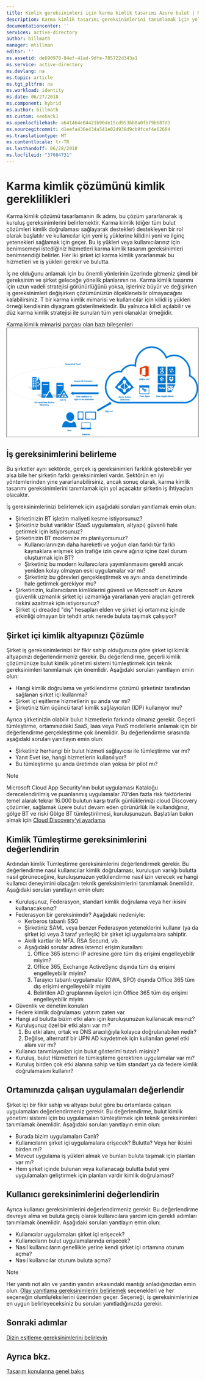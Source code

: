 ```yaml
---
title: Kimlik gereksinimleri için karma kimlik tasarımı Azure bulut | Microsoft Docs
description: Karma kimlik tasarımı gereksinimlerini tanımlamak için yol şirketin işletme gereksinimlerini tanımlama.
documentationcenter: ''
services: active-directory
author: billmath
manager: mtillman
editor: ''
ms.assetid: de690978-84ef-41ad-9dfe-785722d343a1
ms.service: active-directory
ms.devlang: na
ms.topic: article
ms.tgt_pltfrm: na
ms.workload: identity
ms.date: 06/27/2018
ms.component: hybrid
ms.author: billmath
ms.custom: seohack1
ms.openlocfilehash: a641464e04421b90de15cd953bb8a0fbf9b687d3
ms.sourcegitcommit: d1eefa436e434a541e02d938d9cb9fcef4e62604
ms.translationtype: MT
ms.contentlocale: tr-TR
ms.lasthandoff: 06/28/2018
ms.locfileid: "37084731"
---
```

# <a name="determine-identity-requirements-for-your-hybrid-identity-solution"></a>Karma kimlik çözümünü kimlik gereklilikleri
Karma kimlik çözümü tasarlamanın ilk adımı, bu çözüm yararlanarak iş kuruluş gereksinimlerini belirlemektir.  Karma kimlik (diğer tüm bulut çözümleri kimlik doğrulaması sağlayarak destekler) destekleyen bir rol olarak başlatılır ve kullanıcılar için yeni iş yüklerine kilidini yeni ve ilginç yetenekleri sağlamak için geçer.  Bu iş yükleri veya kullanıcılarınız için benimsemeyi istediğiniz hizmetleri karma kimlik tasarım gereksinimleri benimsendiği belirler.  Her iki şirket içi karma kimlik yararlanmak bu hizmetleri ve iş yükleri gerekir ve bulutta.  

İş ne olduğunu anlamak için bu önemli yönlerinin üzerinde gitmeniz şimdi bir gereksinim ve şirket geleceğe yönelik planlarının ne. Karma kimlik tasarımı için uzun vadeli stratejisi görünürlüğünü yoksa, işleriniz büyür ve değişirken iş gereksinimleri değişirken çözümünüzün ölçeklenebilir olmayacağını kalabilirsiniz.   T bir karma kimlik mimarisi ve kullanıcılar için kilidi iş yükleri örneği kendisinin diyagram gösterilmektedir. Bu yalnızca kilidi açılabilir ve düz karma kimlik stratejisi ile sunulan tüm yeni olanaklar örneğidir. 

Karma kimlik mimarisi parçası olan bazı bileşenleri ![](./media/hybrid-id-design-considerations/hybrid-identity-architechture.png)

## <a name="determine-business-needs"></a>İş gereksinimlerini belirleme
Bu şirketler aynı sektörde, gerçek iş gereksinimleri farklılık gösterebilir yer alsa bile her şirketin farklı gereksinimleri vardır. Sektörün en iyi yöntemlerinden yine yararlanabilirsiniz, ancak sonuç olarak, karma kimlik tasarımı gereksinimlerini tanımlamak için yol açacaktır şirketin iş ihtiyaçları olacaktır. 

İş gereksinimlerinizi belirlemek için aşağıdaki soruları yanıtlamak emin olun:

* Şirketinizin BT işletim maliyeti kesme istiyorsunuz?
* Şirketiniz bulut varlıklar (SaaS uygulamaları, altyapı) güvenli hale getirmek için istiyorsunuz?
* Şirketinizin BT modernize mı planlıyorsunuz?
  * Kullanıcılarınızın daha hareketli ve yoğun olan farklı tür farklı kaynaklara erişmek için trafiğe izin çevre ağınız içine özel durum oluşturmak için BT?
  * Şirketiniz bu modern kullanıcılara yayımlanmasını gerekli ancak yeniden kolay olmayan eski uygulamalar var mı?
  * Şirketiniz bu görevleri gerçekleştirmek ve aynı anda denetiminde hale getirmek gerekiyor mu?
* Şirketinizin, kullanıcıların kimliklerini güvenli ve Microsoft'un Azure güvenlik uzmanlık şirket içi uzmanlığa yararlanan yeni araçları getirerek riskini azaltmak için istiyorsunuz?
* Şirket içi dreaded "dış" hesapları elden ve şirket içi ortamınız içinde etkinliği olmayan bir tehdit artık nerede buluta taşımak çalışıyor?

## <a name="analyze-on-premises-identity-infrastructure"></a>Şirket içi kimlik altyapınızı Çözümle
Şirket iş gereksinimlerinizi bir fikir sahip olduğunuza göre şirket içi kimlik altyapınızı değerlendirmeniz gerekir. Bu değerlendirme, geçerli kimlik çözümünüze bulut kimlik yönetimi sistemi tümleştirmek için teknik gereksinimleri tanımlamak için önemlidir. Aşağıdaki soruları yanıtlayın emin olun:

* Hangi kimlik doğrulama ve yetkilendirme çözümü şirketiniz tarafından sağlanan şirket içi kullanma? 
* Şirket içi eşitleme hizmetlerin şu anda var mı?
* Şirketiniz tüm üçüncü taraf kimlik sağlayıcıları (IDP) kullanıyor mu?

Ayrıca şirketinizin olabilir bulut hizmetlerin farkında olmanız gerekir. Geçerli tümleştirme, ortamınızdaki SaaS, Iaas veya PaaS modellerle anlamak için bir değerlendirme gerçekleştirme çok önemlidir. Bu değerlendirme sırasında aşağıdaki soruları yanıtlayın emin olun:

* Şirketiniz herhangi bir bulut hizmeti sağlayıcısı ile tümleştirme var mı?
* Yanıt Evet ise, hangi hizmetlerin kullanılıyor?
* Bu tümleştirme şu anda üretimde olan yoksa bir pilot mı?

> [!NOTE]
> Microsoft Cloud App Security'nın bulut uygulaması Kataloğu derecelendirilmiş ve puanlanmış uygulamalar 70'den fazla risk faktörlerini temel alarak tekrar 16.000 bulutun karşı trafik günlüklerinizi cloud Discovery çözümler, sağlamak üzere bulut devam eden görünürlük ile kullandığınız, gölge BT ve riski Gölge BT tümleştirilmesi, kuruluşunuzun. Başlatılan bakın almak için [Cloud Discovery'yi ayarlama](/cloud-app-security/set-up-cloud-discovery).
> 
> 

## <a name="evaluate-identity-integration-requirements"></a>Kimlik Tümleştirme gereksinimlerini değerlendirin
Ardından kimlik Tümleştirme gereksinimlerini değerlendirmek gerekir. Bu değerlendirme nasıl kullanıcılar kimlik doğrulaması, kuruluşun varlığı bulutta nasıl görüneceğine, kuruluşunuzun yetkilendirme nasıl izin verecek ve hangi kullanıcı deneyimini olacağını teknik gereksinimlerini tanımlamak önemlidir. Aşağıdaki soruları yanıtlayın emin olun:

* Kuruluşunuz, Federasyon, standart kimlik doğrulama veya her ikisini kullanacaksınız?
* Federasyon bir gereksinimdir?  Aşağıdaki nedeniyle:
  * Kerberos tabanlı SSO
  * Şirketiniz SAML veya benzer Federasyon yeteneklerini kullanır (ya da şirket içi veya 3 taraf yerleşik) bir şirket içi uygulamalara sahiptir.
  * Akıllı kartlar ile MFA. RSA Securıd, vb.
  * Aşağıdaki sorular adres istemci erişim kuralları:
    1. Office 365 istemci IP adresine göre tüm dış erişimi engelleyebilir miyim?
    2. Office 365, Exchange ActiveSync dışında tüm dış erişimi engelleyebilir miyim?
    3. Tarayıcı tabanlı uygulamalar (OWA, SPO) dışında Office 365 tüm dış erişimi engelleyebilir miyim
    4. Belirtilen AD gruplarının üyeleri için Office 365 tüm dış erişimi engelleyebilir miyim
* Güvenlik ve denetim konuları
* Federe kimlik doğrulaması yatırım zaten var
* Hangi ad bulutta bizim etki alanı için kuruluşunuzun kullanacak mısınız?
* Kuruluşunuz özel bir etki alanı var mı?
  1. Bu etki alanı, ortak ve DNS aracılığıyla kolayca doğrulanabilen nedir?
  2. Değilse, alternatif bir UPN AD kaydetmek için kullanılan genel etki alanı var mı?
* Kullanıcı tanımlayıcıları için bulut gösterimi tutarlı misiniz? 
* Kuruluş, bulut Hizmetleri ile tümleştirme gerektiren uygulamalar var mı?
* Kuruluş birden çok etki alanına sahip ve tüm standart ya da federe kimlik doğrulamasını kullanır?

## <a name="evaluate-applications-that-run-in-your-environment"></a>Ortamınızda çalışan uygulamaları değerlendir
Şirket içi bir fikir sahip ve altyapı bulut göre bu ortamlarda çalışan uygulamaları değerlendirmeniz gerekir. Bu değerlendirme, bulut kimlik yönetimi sistemi için bu uygulamaları tümleştirmek için teknik gereksinimleri tanımlamak önemlidir. Aşağıdaki soruları yanıtlayın emin olun:

* Burada bizim uygulamaları Canlı?
* Kullanıcıların şirket içi uygulamalara erişecek?  Bulutta? Veya her ikisini birden mi?
* Mevcut uygulama iş yükleri almak ve bunları buluta taşımak için planları var mı?
* Hem şirket içinde bulunan veya kullanacağı bulutta bulut yeni uygulamaları geliştirmek için planları vardır kimlik doğrulaması?

## <a name="evaluate-user-requirements"></a>Kullanıcı gereksinimlerini değerlendirin
Ayrıca kullanıcı gereksinimlerini değerlendirmeniz gerekir. Bu değerlendirme devreye alma ve buluta geçiş olarak kullanıcılara yardım için gerekli adımları tanımlamak önemlidir. Aşağıdaki soruları yanıtlayın emin olun:

* Kullanıcılar uygulamaları şirket içi erişecek?
* Kullanıcıların bulut uygulamalarında erişecek?
* Nasıl kullanıcıların genellikle yerine kendi şirket içi ortamına oturum açma?
* Nasıl kullanıcılar oturum buluta açma?

> [!NOTE]
> Her yanıtı not alın ve yanıtın yanıtın arkasındaki mantığı anladığınızdan emin olun. [Olay yanıtlama gereksinimlerini belirlemek](active-directory-hybrid-identity-design-considerations-incident-response-requirements.md) seçenekleri ve her seçeneğin olumlu/eksilerini üzerinden geçer.  Seçeneği, iş gereksinimlerinize en uygun belirleyeceksiniz bu soruları yanıtladığınızda gerekir.
> 
> 

## <a name="next-steps"></a>Sonraki adımlar
[Dizin eşitleme gereksinimlerini belirleyin](active-directory-hybrid-identity-design-considerations-directory-sync-requirements.md)

## <a name="see-also"></a>Ayrıca bkz.
[Tasarım konularına genel bakış](active-directory-hybrid-identity-design-considerations-overview.md)

